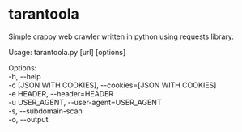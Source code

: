 # tarantoola
Simple crappy web crawler written in python using requests library.

Usage: tarantoola.py [url] [options]

Options: <br/>
-h, --help <br/>
-c [JSON WITH COOKIES], --cookies=[JSON WITH COOKIES] <br/>
-e HEADER, --header=HEADER <br/> 
-u USER_AGENT, --user-agent=USER_AGENT <br/>
-s, --subdomain-scan <br/>
-o, --output <br/>

